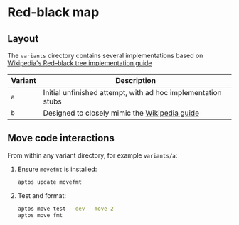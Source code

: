 <!-- cspell:word movefmt -->

# Red-black map

## Layout

The `variants` directory contains several implementations based on
[Wikipedia's Red–black tree implementation guide][wikipedia guide]

| Variant | Description                                                  |
| ------- | ------------------------------------------------------------ |
| `a`     | Initial unfinished attempt, with ad hoc implementation stubs |
| `b`     | Designed to closely mimic the [Wikipedia guide]              |

## Move code interactions

From within any variant directory, for example `variants/a`:

1. Ensure `movefmt` is installed:

   ```sh
   aptos update movefmt
   ```

1. Test and format:

   ```sh
   aptos move test --dev --move-2
   aptos move fmt
   ```

[wikipedia guide]: https://en.wikipedia.org/wiki/Red%E2%80%93black_tree
